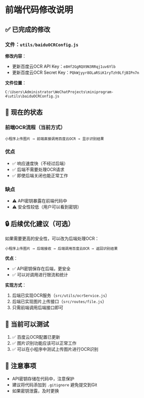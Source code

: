 # 前端代码修改说明

## ✅ 已完成的修改

### 文件：`utils/baiduOCRConfig.js`

**修改内容**：
- 更新百度云OCR API Key：`e8Hf2GgRQX9N3RRqj1uv6Ylb`
- 更新百度云OCR Secret Key：`PQkWjyyr8OLaRSiK1ryTzh9LfjBIPn7n`

**文件位置**：
```
C:\Users\Administrator\WeChatProjects\miniprogram-4\utils\baiduOCRConfig.js
```

## 🎯 现在的状态

### 前端OCR流程（当前方式）
```
小程序上传图片 → 前端直接调用百度云OCR → 显示识别结果
```

### 优点
- ✅ 响应速度快（不经过后端）
- ✅ 后端不需要处理OCR请求
- ✅ 即使后端关闭也能正常工作

### 缺点
- ⚠️ API密钥暴露在前端代码中
- ⚠️ 安全性较低（用户可以看到密钥）

## 🔒 后续优化建议（可选）

如果需要更高的安全性，可以改为后端处理OCR：

```
小程序上传图片 → 后端接收 → 后端调用百度云OCR → 返回识别结果
```

**优点**：
- ✅ API密钥保存在后端，更安全
- ✅ 可以对调用进行限流和统计

**实现方式**：
1. 后端已实现OCR服务（`src/utils/ocrService.js`）
2. 后端已实现图片上传接口（`src/routes/file.js`）
3. 只需前端调用后端接口即可

## 🚀 当前可以测试

1. ✅ 百度云OCR配置已更新
2. ✅ 图片识别功能应该可以正常工作
3. ✅ 可以在小程序中测试上传图片进行OCR识别

## 📝 注意事项

- API密钥存储在代码中，注意保护
- 建议将代码添加到 `.gitignore` 避免提交到Git
- 如果密钥泄露，及时更换
